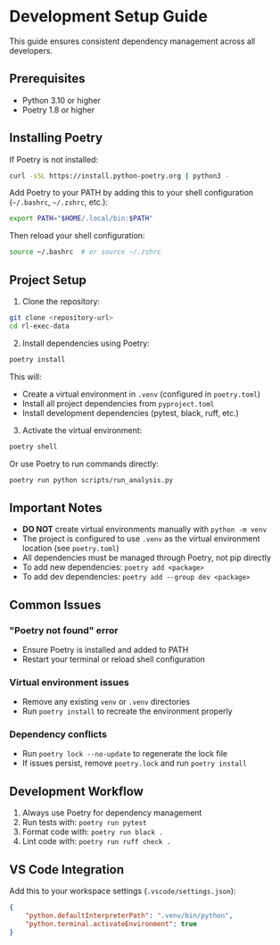 # Development Setup Guide

This guide ensures consistent dependency management across all developers.

## Prerequisites

- Python 3.10 or higher
- Poetry 1.8 or higher

## Installing Poetry

If Poetry is not installed:

```bash
curl -sSL https://install.python-poetry.org | python3 -
```

Add Poetry to your PATH by adding this to your shell configuration (`~/.bashrc`, `~/.zshrc`, etc.):

```bash
export PATH="$HOME/.local/bin:$PATH"
```

Then reload your shell configuration:

```bash
source ~/.bashrc  # or source ~/.zshrc
```

## Project Setup

1. Clone the repository:
```bash
git clone <repository-url>
cd rl-exec-data
```

2. Install dependencies using Poetry:
```bash
poetry install
```

This will:
- Create a virtual environment in `.venv` (configured in `poetry.toml`)
- Install all project dependencies from `pyproject.toml`
- Install development dependencies (pytest, black, ruff, etc.)

3. Activate the virtual environment:
```bash
poetry shell
```

Or use Poetry to run commands directly:
```bash
poetry run python scripts/run_analysis.py
```

## Important Notes

- **DO NOT** create virtual environments manually with `python -m venv`
- The project is configured to use `.venv` as the virtual environment location (see `poetry.toml`)
- All dependencies must be managed through Poetry, not pip directly
- To add new dependencies: `poetry add <package>`
- To add dev dependencies: `poetry add --group dev <package>`

## Common Issues

### "Poetry not found" error
- Ensure Poetry is installed and added to PATH
- Restart your terminal or reload shell configuration

### Virtual environment issues
- Remove any existing `venv` or `.venv` directories
- Run `poetry install` to recreate the environment properly

### Dependency conflicts
- Run `poetry lock --no-update` to regenerate the lock file
- If issues persist, remove `poetry.lock` and run `poetry install`

## Development Workflow

1. Always use Poetry for dependency management
2. Run tests with: `poetry run pytest`
3. Format code with: `poetry run black .`
4. Lint code with: `poetry run ruff check .`

## VS Code Integration

Add this to your workspace settings (`.vscode/settings.json`):

```json
{
    "python.defaultInterpreterPath": ".venv/bin/python",
    "python.terminal.activateEnvironment": true
}
```